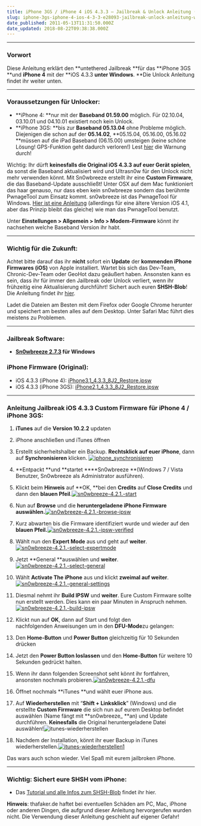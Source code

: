 ```yaml
---
title: iPhone 3GS / iPhone 4 iOS 4.3.3 – Jailbreak & Unlock Anleitung (Windows) – Custom Firmware – Sn0wbreeze
slug: iphone-3gs-iphone-4-ios-4-3-3-e28093-jailbreak-unlock-anleitung-windows-e28093-custom-firmware-e28093-sn0wbreeze
date_published: 2011-05-13T11:31:50.000Z
date_updated: 2018-08-22T09:38:38.000Z
---
```


---

### Vorwort

Diese Anleitung erklärt den **untethered Jailbreak **für das **iPhone 3GS **und **iPhone 4** mit der **iOS 4.3.3 **unter **Windows****. **Die Unlock Anleitung findet ihr weiter unten.

---

### Voraussetzungen für Unlocker:

- **iPhone 4:
**nur mit der **Baseband 01.59.00** möglich. Für 02.10.04, 03.10.01 und 04.10.01 existiert noch kein Unlock.
- **iPhone 3GS:
**bis zur **Baseband 05.13.04** ohne Probleme möglich. Diejenigen die schon auf der **05.14.02**, **05.15.04, 05.16.00, 05.16.02 **müssen auf die iPad Baseband (06.15.00) umsteigen (keine schöne Lösung! GPS-Funktion geht dadurch verloren!) Lest [hier](__GHOST_URL__/iphone-3gs-unlock-anleitung-%e2%80%93-baseband-05-14-02-05-15-04-05-16-00-05-16-02-%e2%80%93-ultrasn0w-ipad/) die Warnung durch!

Wichtig: Ihr dürft **keinesfalls die Original iOS 4.3.3 auf euer Gerät spielen**, da sonst die Baseband aktualisiert wird und Ultrasn0w für den Unlock nicht mehr verwenden könnt. Mit Sn0wbreeze erstellt ihr eine **Custom Firmware**, die das Baseband-Update ausschließt! Unter OSX auf dem Mac funktioniert das haar genauso, nur dass eben kein sn0wbreeze sondern das berühmte PwnageTool zum Einsatz kommt. sn0wbreeze ist das PwnageTool für Windows. [Hier ist eine Anleitung](__GHOST_URL__/iphone-3g-iphone-3gs-iphone-4-ios-4-1-%E2%80%93-jailbreak-unlock-anleitung-%E2%80%93-pwnagetool/) (allerdings für eine ältere Version iOS 4.1, aber das Prinzip bleibt das gleiche) wie man das PwnageTool benutzt.

Unter **Einstellungen > Allgemein > Info > Modem-Firmware** könnt ihr nachsehen welche Baseband Version ihr habt.

---

### Wichtig für die Zukunft:

Achtet bitte darauf das ihr **nicht** sofort ein **Update** der **kommenden iPhone Firmwares (iOS)** von Apple installiert. Wartet bis sich das Dev-Team, Chronic-Dev-Team oder GeoHot dazu geäußert haben. Ansonsten kann es sein, dass ihr für immer den Jailbreak oder Unlock verliert, wenn ihr frühzeitig eine Aktualisierung durchführt! Sichert auch euren **SHSH-Blob**! Die Anleitung findet ihr [hier](__GHOST_URL__/tiny-umbrella-shsh-sichern-und-wiederherstellen/).

Ladet die Dateien am Besten mit dem Firefox oder Google Chrome herunter und speichert am besten alles auf dem Desktop. Unter Safari Mac führt dies meistens zu Problemen.

---

### Jailbreak Software:

- **[Sn0wbreeze 2.7.3](https://rapidshare.com/files/2921482736/sn0wbreeze-v2.7.3.zip) für **Windows****

### iPhone Firmware (Original):

- iOS 4.3.3 (iPhone 4): [iPhone3,1_4.3.3_8J2_Restore.ipsw](http://appldnld.apple.com/iPhone4/041-1011.20110503.q7fGc/iPhone3,1_4.3.3_8J2_Restore.ipsw)
- iOS 4.3.3 (iPhone 3GS): [iPhone2,1_4.3.3_8J2_Restore.ipsw](http://appldnld.apple.com/iPhone4/041-1009.20110503.M73Yr/iPhone2,1_4.3.3_8J2_Restore.ipsw)

---

### Anleitung Jailbreak iOS 4.3.3 Custom Firmware für iPhone 4 / iPhone 3GS:

1. **iTunes** auf die **Version 10.2.2** updaten
2. iPhone anschließen und iTunes öffnen
3. Erstellt sicherheitshalber ein Backup. **Rechtsklick auf euer iPhone**, dann auf **Synchronisieren** klicken.
[![iphone_synchronisieren](//picdump.thafaker.de/2011/08/iphone_synchronisieren.png)](http://picdump.thafaker.de/2011/08/iphone_synchronisieren.png)
4. **Entpackt **und **startet ****Sn0wbreeze **(Windows 7 / Vista Benutzer, Sn0wbreeze als Administrator ausführen).
5. Klickt beim **Hinweis** auf **OK, **bei den **Credits** auf **Close Credits** und dann den **blauen Pfeil**.[![sn0wbreeze-4.2.1.-start](//picdump.thafaker.de/2011/08/sn0wbreeze-4.2.1.-start.jpg)](http://picdump.thafaker.de/2011/08/sn0wbreeze-4.2.1.-start.jpg)
6. Nun auf **Browse** und die **heruntergeladene iPhone Firmware auswählen.**[![sn0wbreeze-4.2.1.-browse-ipsw](//picdump.thafaker.de/2011/08/sn0wbreeze-4.2.1.-browse-ipsw.jpg)](http://picdump.thafaker.de/2011/08/sn0wbreeze-4.2.1.-browse-ipsw.jpg)
7. Kurz abwarten bis die Firmware identifiziert wurde und wieder auf den **blauen Pfeil.**[![sn0wbreeze-4.2.1.-ipsw-verified](//picdump.thafaker.de/2011/08/sn0wbreeze-4.2.1.-ipsw-verified.jpg)](http://picdump.thafaker.de/2011/08/sn0wbreeze-4.2.1.-ipsw-verified.jpg)
8. Wählt nun den **Expert Mode** aus und geht auf **weiter**.[![sn0wbreeze-4.2.1.-select-expertmode](//picdump.thafaker.de/2011/08/sn0wbreeze-4.2.1.-select-expertmode.jpg)](http://picdump.thafaker.de/2011/08/sn0wbreeze-4.2.1.-select-expertmode.jpg)
9. Jetzt **General **auswählen und **weiter**.[![sn0wbreeze-4.2.1.-select-general](//picdump.thafaker.de/2011/08/sn0wbreeze-4.2.1.-select-general.jpg)](http://picdump.thafaker.de/2011/08/sn0wbreeze-4.2.1.-select-general.jpg)
10. Wählt **Activate The iPhone** aus und klickt **zweimal auf weiter**.[![sn0wbreeze-4.2.1.-general-settings](//picdump.thafaker.de/2011/08/sn0wbreeze-4.2.1.-general-settings.jpg)](http://picdump.thafaker.de/2011/08/sn0wbreeze-4.2.1.-general-settings.jpg)
11. Diesmal nehmt ihr **Build IPSW** und **weiter**. Eure Custom Firmware sollte nun erstellt werden. Dies kann ein paar Minuten in Anspruch nehmen.[![sn0wbreeze-4.2.1.-build-ipsw](//picdump.thafaker.de/2011/08/sn0wbreeze-4.2.1.-build-ipsw.jpg)](http://picdump.thafaker.de/2011/08/sn0wbreeze-4.2.1.-build-ipsw.jpg)
12. Klickt nun auf **OK**, dann auf Start und folgt den nachfolgenden Anweisungen um in den **DFU-Mode**zu gelangen:

1. Den **Home-Button** und **Power Button** gleichzeitig für 10 Sekunden drücken
2. Jetzt den **Power Button loslassen** und den **Home-Button** für weitere 10 Sekunden gedrückt halten.

13. Wenn ihr dann folgenden Screenshot seht könnt ihr fortfahren, ansonsten nochmals probieren.[![sn0wbreeze-4.2.1.-dfu](//picdump.thafaker.de/2011/08/sn0wbreeze-4.2.1.-dfu.jpg)](http://picdump.thafaker.de/2011/08/sn0wbreeze-4.2.1.-dfu.jpg)
14. Öffnet nochmals **iTunes **und wählt euer iPhone aus.
15. Auf **Wiederherstellen** mit “**Shift + Linksklick**” (Windows) und die erstellte **Custom Firmware** die sich nun auf eurem Desktop befindet auswählen (Name fängt mit **sn0wbreeze_ **an) und Update durchführen. **Keinesfalls** die Original heruntergeladene Datei auswählen!![![itunes-wiederherstellen](//picdump.thafaker.de/2011/08/itunes-wiederherstellen.jpg)](http://picdump.thafaker.de/2011/08/itunes-wiederherstellen.jpg)
16. Nachdem der Installation, könnt ihr euer Backup in iTunes wiederherstellen.[![itunes-wiederherstellen1](//picdump.thafaker.de/2011/08/itunes-wiederherstellen1-580x245.png)](http://picdump.thafaker.de/2011/08/itunes-wiederherstellen1.png)

Das wars auch schon wieder. Viel Spaß mit eurem jailbroken iPhone.

---

### Wichtig: Sichert eure SHSH vom iPhone:

- Das [Tutorial und alle Infos zum SHSH-Blob](../2011/06/tiny-umbrella-shsh-sichern-und-wiederherstellen/) findet ihr hier.

**Hinweis**: thafaker.de haftet bei eventuellen Schäden am PC, Mac, iPhone oder anderen Dingen, die aufgrund dieser Anleitung hervorgerufen wurden nicht. Die Verwendung dieser Anleitung geschieht auf eigener Gefahr!
